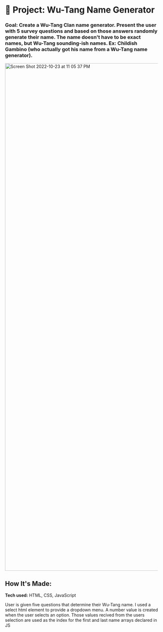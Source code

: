 # 🎤 Project: Wu-Tang Name Generator

### Goal: Create a Wu-Tang Clan name generator. Present the user with 5 survey questions and based on those answers randomly generate their name. The name doesn't have to be exact names, but Wu-Tang sounding-ish names. Ex: Childish Gambino (who actually got his name from a Wu-Tang name generator).
<img width="1673" alt="Screen Shot 2022-10-23 at 11 05 37 PM" src="https://user-images.githubusercontent.com/91163017/197440711-afee82d2-cc13-4ee7-9bf9-f012c18f0668.png">


## How It's Made:

**Tech used:** HTML, CSS, JavaScript

User is given five questions that determine their Wu-Tang name. I used a select html element to provide a dropdown menu. A number value is created when the user selects an option. Those values recived from the users selection are used as the index for the first and last name arrays declared in JS
